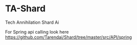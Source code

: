 TA-Shard
========

Tech Annihilation Shard Ai


For Spring api calling look here https://github.com/Tarendai/Shard/tree/master/src/API/spring
